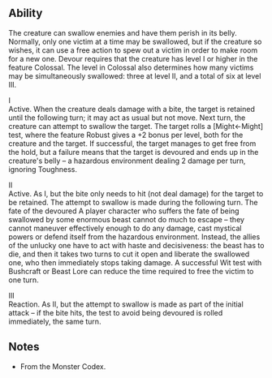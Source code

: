 ## Ability
The creature can swallow enemies and have them perish in its belly. Normally, only one victim at a time may be swallowed, but if the creature so wishes, it can use a free action to spew out a victim in order to make room for a new one. Devour requires that the creature has level I or higher in the feature Colossal. The level in Colossal also determines how many victims may be simultaneously swallowed: three at level II, and a total of six at level III.

I<br>Active. When the creature deals damage with a bite, the target is retained until the following turn; it may act as usual but not move. Next turn, the creature can attempt to swallow the target. The target rolls a \[Might←Might\] test, where the feature Robust gives a +2 bonus per level, both for the creature and the target. If successful, the target manages to get free from the hold, but a failure means that the target is devoured and ends up in the creature's belly – a hazardous environment dealing 2 damage per turn, ignoring Toughness.

II<br>Active. As I, but the bite only needs to hit (not deal damage) for the target to be retained. The attempt to swallow is made during the following turn. The fate of the devoured A player character who suffers the fate of being swallowed by some enormous beast cannot do much to escape – they cannot maneuver effectively enough to do any damage, cast mystical powers or defend itself from the hazardous environment. Instead, the allies of the unlucky one have to act with haste and decisiveness: the beast has to die, and then it takes two turns to cut it open and liberate the swallowed one, who then immediately stops taking damage. A successful Wit test with Bushcraft or Beast Lore can reduce the time required to free the victim to one turn.

III<br>Reaction. As II, but the attempt to swallow is made as part of the initial attack – if the bite hits, the test to avoid being devoured is rolled immediately, the same turn.
## Notes
* From the Monster Codex.